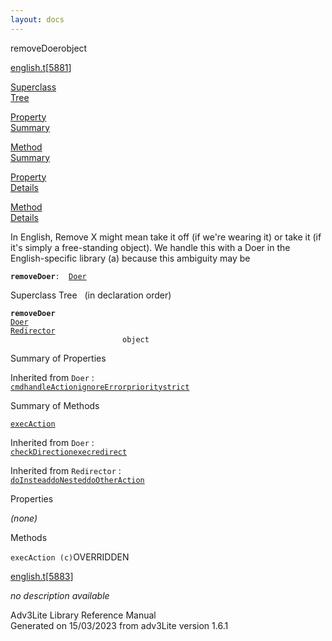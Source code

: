 ```yaml
---
layout: docs
---
```

<span class="title">removeDoer</span><span class="type">object</span>

[english.t](../file/english.t.html)\[[5881](../source/english.t.html#5881)\]

[Superclass  
Tree](#_SuperClassTree_)

[Property  
Summary](#_PropSummary_)

[Method  
Summary](#_MethodSummary_)

[Property  
Details](#_Properties_)

[Method  
Details](#_Methods_)

<div class="fdesc">

In English, Remove X might mean take it off (if we're wearing it) or
take it (if it's simply a free-standing object). We handle this with a
Doer in the English-specific library (a) because this ambiguity may be

**`removeDoer`**` :   `[`Doer`](../object/Doer.html)

</div>

<span id="_SuperClassTree_"></span>

<div class="mjhd">

<span class="hdln">Superclass Tree</span>   (in declaration order)

</div>

**`removeDoer`**  
[`Doer`](../object/Doer.html)  
[`Redirector`](../object/Redirector.html)  
`                         object`  
<span id="_PropSummary_"></span>

<div class="mjhd">

<span class="hdln">Summary of Properties</span>  

</div>



Inherited from `Doer` :  
[`cmd`](../object/Doer.html#cmd)[`handleAction`](../object/Doer.html#handleAction)[`ignoreError`](../object/Doer.html#ignoreError)[`priority`](../object/Doer.html#priority)[`strict`](../object/Doer.html#strict)



<span id="_MethodSummary_"></span>

<div class="mjhd">

<span class="hdln">Summary of Methods</span>  

</div>

[`execAction`](#execAction)

Inherited from `Doer` :  
[`checkDirection`](../object/Doer.html#checkDirection)[`exec`](../object/Doer.html#exec)[`redirect`](../object/Doer.html#redirect)

Inherited from `Redirector` :  
[`doInstead`](../object/Redirector.html#doInstead)[`doNested`](../object/Redirector.html#doNested)[`doOtherAction`](../object/Redirector.html#doOtherAction)

<span id="_Properties_"></span>

<div class="mjhd">

<span class="hdln">Properties</span>  

</div>

*(none)* <span id="_Methods_"></span>

<div class="mjhd">

<span class="hdln">Methods</span>  

</div>

<span id="execAction"></span>

`execAction (c)`<span class="rem">OVERRIDDEN</span>

[english.t](../file/english.t.html)\[[5883](../source/english.t.html#5883)\]

<div class="desc">

*no description available*

</div>

<div class="ftr">

Adv3Lite Library Reference Manual  
Generated on 15/03/2023 from adv3Lite version 1.6.1

</div>
